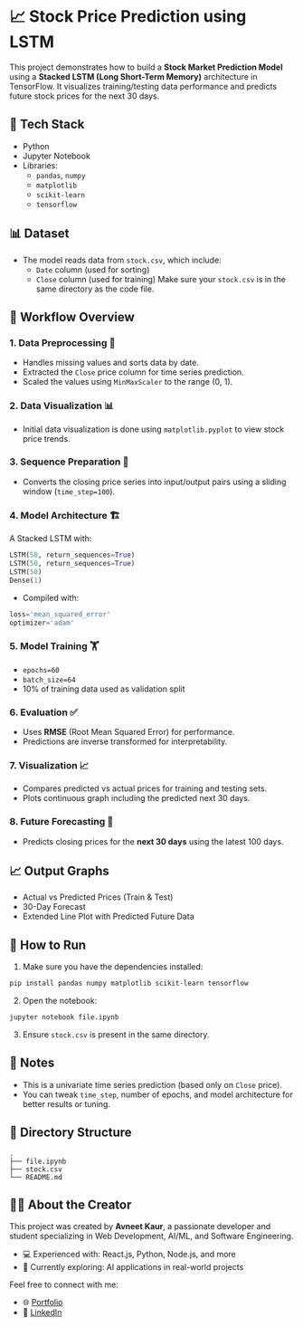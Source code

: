 
# 📈 Stock Price Prediction using LSTM

This project demonstrates how to build a **Stock Market Prediction Model** using a **Stacked LSTM (Long Short-Term Memory)** architecture in TensorFlow. It visualizes training/testing data performance and predicts future stock prices for the next 30 days.

## 🧰 Tech Stack
- Python
- Jupyter Notebook
- Libraries:
  - `pandas`, `numpy`
  - `matplotlib`
  - `scikit-learn`
  - `tensorflow`


## 📊 Dataset
- The model reads data from `stock.csv`, which include:
  - `Date` column (used for sorting)
  - `Close` column (used for training)
Make sure your `stock.csv` is in the same directory as the code file.


## 🔄 Workflow Overview

### 1. **Data Preprocessing** 🧹
- Handles missing values and sorts data by date.
- Extracted the `Close` price column for time series prediction.
- Scaled the values using `MinMaxScaler` to the range (0, 1).

### 2. **Data Visualization** 📊
- Initial data visualization is done using `matplotlib.pyplot` to view stock price trends.

### 3. **Sequence Preparation** 🧩
- Converts the closing price series into input/output pairs using a sliding window (`time_step=100`).

### 4. **Model Architecture** 🏗️
A Stacked LSTM with:
```python
LSTM(50, return_sequences=True)
LSTM(50, return_sequences=True)
LSTM(50)
Dense(1)
```

- Compiled with:
```python
loss='mean_squared_error'
optimizer='adam'
```

### 5. **Model Training** 🏋️
- `epochs=60`
- `batch_size=64`
- 10% of training data used as validation split

### 6. **Evaluation** ✅ 
- Uses **RMSE** (Root Mean Squared Error) for performance.
- Predictions are inverse transformed for interpretability.

### 7. **Visualization** 📈
- Compares predicted vs actual prices for training and testing sets.
- Plots continuous graph including the predicted next 30 days.

### 8. **Future Forecasting** 🔮
- Predicts closing prices for the **next 30 days** using the latest 100 days.



## 📈 Output Graphs
- Actual vs Predicted Prices (Train & Test)
- 30-Day Forecast
- Extended Line Plot with Predicted Future Data



## 🧪 How to Run

1. Make sure you have the dependencies installed:
```bash
pip install pandas numpy matplotlib scikit-learn tensorflow
```

2. Open the notebook:
```bash
jupyter notebook file.ipynb
```

3. Ensure `stock.csv` is present in the same directory.



## 📌 Notes
- This is a univariate time series prediction (based only on `Close` price).
- You can tweak `time_step`, number of epochs, and model architecture for better results or tuning.



## 📍 Directory Structure
```
.
├── file.ipynb
├── stock.csv
└── README.md
```



## 👩‍💻 About the Creator

This project was created by **Avneet Kaur**, a passionate developer and student specializing in Web Development, AI/ML, and Software Engineering.

- 💻 Experienced with: React.js, Python, Node.js, and more
- 🌱 Currently exploring: AI applications in real-world projects

Feel free to connect with me:
- 🌐 [Portfolio](https://avneet-kaur.framer.website)
- 💼 [LinkedIn](https://linkedin.com/in/avneet-kaur2)

